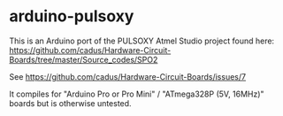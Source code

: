 # arduino-pulsoxy

This is an Arduino port of the PULSOXY Atmel Studio project found here:
https://github.com/cadus/Hardware-Circuit-Boards/tree/master/Source_codes/SPO2

See https://github.com/cadus/Hardware-Circuit-Boards/issues/7

It compiles for "Arduino Pro or Pro Mini" / "ATmega328P (5V, 16MHz)" boards but is otherwise untested.

